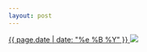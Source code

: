```yaml
---
layout: post
---
```


<p>
  <a href="/66">
    <time>{{ page.date | date: "%e %B %Y" }}</time>
    <img src="{{ site.assets_url }}/66.jpg">
  </a>
  
</p>
